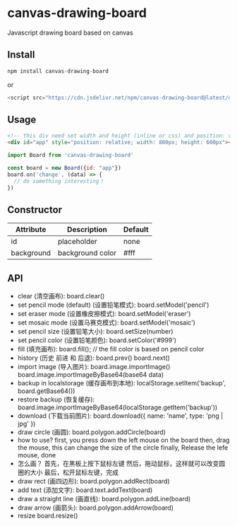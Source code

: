 # canvas-drawing-board


Javascript drawing board based on canvas


## Install

```js
npm install canvas-drawing-board
```

or

```js
<script src="https://cdn.jsdelivr.net/npm/canvas-drawing-board@latest/dist/canvas-drawing-board.js"></script>
```

## Usage

```html
<!-- this div need set width and height (inline or css) and position: relative-->
<div id="app" style="position: relative; width: 800px; height: 600px"></div>
```

```js
import Board from 'canvas-drawing-board'

const board = new Board({id: "app"})
board.on('change', (data) => {
  // do something interesting！
})
```


## Constructor

| Attribute  | Description  | Default |
|-------- |-------- | -------- |
| id | placeholder | none |
| background | background color | #fff |

## API

- clear (清空画布):
board.clear()
- set pencil mode (default) (设置铅笔模式):
board.setModel('pencil')
- set eraser mode (设置橡皮擦模式):
board.setModel('eraser')
- set mosaic mode (设置马赛克模式):
board.setModel('mosaic')
- set pencil size (设置铅笔大小):
board.setSize(number)
- set pencil color (设置铅笔颜色):
board.setColor('#999')
- fill (填充画布):
board.fill(); // the fill color is based on pencil color
- history (历史 前进 和 后退):
board.prev()
board.next()
- import image (导入图片):
board.image.importImage()
board.image.importImageByBase64(base64 data)
- backup in localstorage (缓存画布到本地):
localStorage.setItem('backup', board.getBase64())
- restore backup (恢复缓存):
board.image.importImageByBase64(localStorage.getItem('backup'))
- download (下载当前图片):
board.download({
name: 'name',
type: 'png | jpg'
})
- draw circle (画圆):
board.polygon.addCircle(board)
 - how to use? 
 first, you press down the left mouse on the board
 then, drag the mouse, this can change the size of the circle
 finally, Release the lefe mouse, done
 - 怎么画？
 首先，在黑板上按下鼠标左键
 然后，拖动鼠标，这样就可以改变圆圈的大小
 最后，松开鼠标左键，完成
- draw rect (画四边形):
board.polygon.addRect(board)
- add text (添加文字):
board.text.addText(board)
- draw a straight line (画直线):
board.polygon.addLine(board)
- draw arrow (画箭头):
board.polygon.addArrow(board)
- resize
board.resize()





